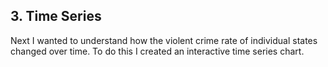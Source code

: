 ## 3. Time Series

Next I wanted to understand how the violent crime rate of individual states changed over time. To do this I created an interactive time series chart.
